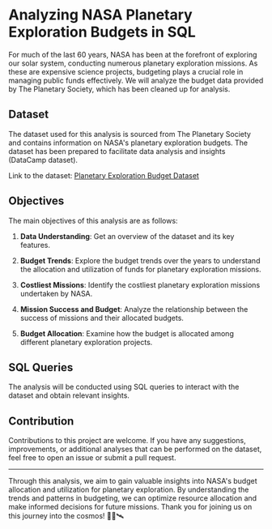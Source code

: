 # Analyzing NASA Planetary Exploration Budgets in SQL

For much of the last 60 years, NASA has been at the forefront of exploring our solar system, conducting numerous planetary exploration missions. As these are expensive science projects, budgeting plays a crucial role in managing public funds effectively. We will analyze the budget data provided by The Planetary Society, which has been cleaned up for analysis.

## Dataset

The dataset used for this analysis is sourced from The Planetary Society and contains information on NASA's planetary exploration budgets. The dataset has been prepared to facilitate data analysis and insights (DataCamp dataset).

Link to the dataset: [Planetary Exploration Budget Dataset](https://www.planetary.org/space-policy/planetary-exploration-budget-dataset)

## Objectives

The main objectives of this analysis are as follows:

1. **Data Understanding**: Get an overview of the dataset and its key features.

2. **Budget Trends**: Explore the budget trends over the years to understand the allocation and utilization of funds for planetary exploration missions.

3. **Costliest Missions**: Identify the costliest planetary exploration missions undertaken by NASA.

4. **Mission Success and Budget**: Analyze the relationship between the success of missions and their allocated budgets.

5. **Budget Allocation**: Examine how the budget is allocated among different planetary exploration projects.

## SQL Queries

The analysis will be conducted using SQL queries to interact with the dataset and obtain relevant insights.

## Contribution

Contributions to this project are welcome. If you have any suggestions, improvements, or additional analyses that can be performed on the dataset, feel free to open an issue or submit a pull request.

---

Through this analysis, we aim to gain valuable insights into NASA's budget allocation and utilization for planetary exploration. By understanding the trends and patterns in budgeting, we can optimize resource allocation and make informed decisions for future missions. Thank you for joining us on this journey into the cosmos! 🚀🌌🛰️
